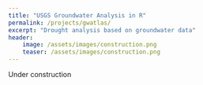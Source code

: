 ```yaml
---
title: "USGS Groundwater Analysis in R"
permalink: /projects/gwatlas/
excerpt: "Drought analysis based on groundwater data"
header:
    image: /assets/images/construction.png
    teaser: /assets/images/construction.png
---
```


Under construction
